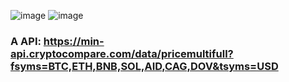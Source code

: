 ![image](https://github.com/DemienIlnutskiy/flutter-cryptoriencies_app/assets/130820656/a6c36aa3-1461-49e9-b108-a6112d6d5ee2)
![image](https://github.com/DemienIlnutskiy/flutter-cryptoriencies_app/assets/130820656/9d56e08e-1933-4420-b011-18252a2445b6)
### A API: https://min-api.cryptocompare.com/data/pricemultifull?fsyms=BTC,ETH,BNB,SOL,AID,CAG,DOV&tsyms=USD
